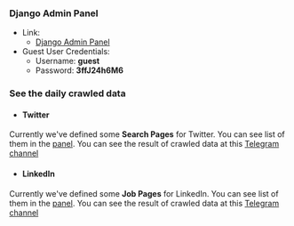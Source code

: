 ### Django Admin Panel

- Link:
    * [Django Admin Panel](https://social.m-gh.com/secret-admin/)
- Guest User Credentials:
    * Username: **guest**
    * Password: **3ffJ24h6M6**


### See the daily crawled data
- #### Twitter
Currently we've defined some **Search Pages** for Twitter. You can see list of them in the [panel](https://social.m-gh.com/secret-admin/twitter/searchpage/).
You can see the result of crawled data at this [Telegram channel](https://t.me/twitter_python)

- #### LinkedIn
Currently we've defined some **Job Pages** for LinkedIn. You can see list of them in the [panel](https://social.m-gh.com/secret-admin/linkedin/jobpage/).
You can see the result of crawled data at this [Telegram channel](https://t.me/twitter_python)